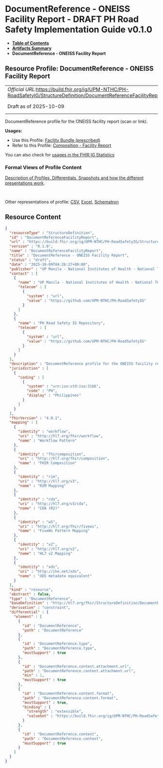 # DocumentReference - ONEISS Facility Report - DRAFT PH Road Safety Implementation Guide v0.1.0

* [**Table of Contents**](toc.md)
* [**Artifacts Summary**](artifacts.md)
* **DocumentReference - ONEISS Facility Report**

## Resource Profile: DocumentReference - ONEISS Facility Report 

| | |
| :--- | :--- |
| *Official URL*:https://build.fhir.org/ig/UPM-NTHC/PH-RoadSafetyIG/StructureDefinition/DocumentReferenceFacilityReport | *Version*:0.1.0 |
| Draft as of 2025-10-09 | *Computable Name*:DocumentReferenceFacilityReport |

 
DocumentReference profile for the ONEISS facility report (scan or link). 

**Usages:**

* Use this Profile: [Facility Bundle (prescribed)](StructureDefinition-FacilityBundle.md)
* Refer to this Profile: [Composition - Facility Report](StructureDefinition-CompositionFacility.md)

You can also check for [usages in the FHIR IG Statistics](https://packages2.fhir.org/xig/example.fhir.ph.roadsafety|current/StructureDefinition/DocumentReferenceFacilityReport)

### Formal Views of Profile Content

 [Description of Profiles, Differentials, Snapshots and how the different presentations work](http://build.fhir.org/ig/FHIR/ig-guidance/readingIgs.html#structure-definitions). 

 

Other representations of profile: [CSV](StructureDefinition-DocumentReferenceFacilityReport.csv), [Excel](StructureDefinition-DocumentReferenceFacilityReport.xlsx), [Schematron](StructureDefinition-DocumentReferenceFacilityReport.sch) 



## Resource Content

```json
{
  "resourceType" : "StructureDefinition",
  "id" : "DocumentReferenceFacilityReport",
  "url" : "https://build.fhir.org/ig/UPM-NTHC/PH-RoadSafetyIG/StructureDefinition/DocumentReferenceFacilityReport",
  "version" : "0.1.0",
  "name" : "DocumentReferenceFacilityReport",
  "title" : "DocumentReference - ONEISS Facility Report",
  "status" : "draft",
  "date" : "2025-10-09T04:26:27+00:00",
  "publisher" : "UP Manila - National Institutes of Health - National Telehealth Center",
  "contact" : [
    {
      "name" : "UP Manila - National Institutes of Health - National Telehealth Center",
      "telecom" : [
        {
          "system" : "url",
          "value" : "https://github.com/UPM-NTHC/PH-RoadSafetyIG"
        }
      ]
    },
    {
      "name" : "PH Road Safety IG Repository",
      "telecom" : [
        {
          "system" : "url",
          "value" : "https://github.com/UPM-NTHC/PH-RoadSafetyIG"
        }
      ]
    }
  ],
  "description" : "DocumentReference profile for the ONEISS facility report (scan or link).",
  "jurisdiction" : [
    {
      "coding" : [
        {
          "system" : "urn:iso:std:iso:3166",
          "code" : "PH",
          "display" : "Philippines"
        }
      ]
    }
  ],
  "fhirVersion" : "4.0.1",
  "mapping" : [
    {
      "identity" : "workflow",
      "uri" : "http://hl7.org/fhir/workflow",
      "name" : "Workflow Pattern"
    },
    {
      "identity" : "fhircomposition",
      "uri" : "http://hl7.org/fhir/composition",
      "name" : "FHIR Composition"
    },
    {
      "identity" : "rim",
      "uri" : "http://hl7.org/v3",
      "name" : "RIM Mapping"
    },
    {
      "identity" : "cda",
      "uri" : "http://hl7.org/v3/cda",
      "name" : "CDA (R2)"
    },
    {
      "identity" : "w5",
      "uri" : "http://hl7.org/fhir/fivews",
      "name" : "FiveWs Pattern Mapping"
    },
    {
      "identity" : "v2",
      "uri" : "http://hl7.org/v2",
      "name" : "HL7 v2 Mapping"
    },
    {
      "identity" : "xds",
      "uri" : "http://ihe.net/xds",
      "name" : "XDS metadata equivalent"
    }
  ],
  "kind" : "resource",
  "abstract" : false,
  "type" : "DocumentReference",
  "baseDefinition" : "http://hl7.org/fhir/StructureDefinition/DocumentReference",
  "derivation" : "constraint",
  "differential" : {
    "element" : [
      {
        "id" : "DocumentReference",
        "path" : "DocumentReference"
      },
      {
        "id" : "DocumentReference.type",
        "path" : "DocumentReference.type",
        "mustSupport" : true
      },
      {
        "id" : "DocumentReference.content.attachment.url",
        "path" : "DocumentReference.content.attachment.url",
        "min" : 1,
        "mustSupport" : true
      },
      {
        "id" : "DocumentReference.content.format",
        "path" : "DocumentReference.content.format",
        "mustSupport" : true,
        "binding" : {
          "strength" : "extensible",
          "valueSet" : "https://build.fhir.org/ig/UPM-NTHC/PH-RoadSafetyIG/ValueSet/DocumentFormatVS"
        }
      },
      {
        "id" : "DocumentReference.context",
        "path" : "DocumentReference.context",
        "mustSupport" : true
      }
    ]
  }
}

```
